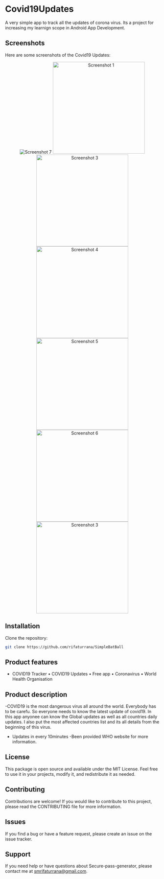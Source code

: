 # Covid19Updates
A very simple app to track all the updates of corona virus. Its a project for increasing my learnign scope in Android App Development.

## Screenshots

Here are some screenshots of the Covid19 Updates:
<div align="center">
  <img src="screenshots/appmockup.jpg" alt="Screenshot 7"/>
  <img src="screenshots/amzn1.jpg" alt="Screenshot 1" width="300/>
  <img src="screenshots/amzn2.jpg" alt="Screenshot 2" width="300"/>
  <img src="screenshots/amzn3.jpg" alt="Screenshot 3" width="300"/>
  <img src="screenshots/amzn4.jpg" alt="Screenshot 4" width="300"/>
  <img src="screenshots/amzn5.jpg" alt="Screenshot 5" width="300"/>
  <img src="screenshots/amzn6.jpg" alt="Screenshot 6" width="300"/>
  <img src="screenshots/icon (1).png" alt="Screenshot 3" width="300"/>
</div>

## Installation

Clone the repository:

```bash
git clone https://github.com/rifaturrana/SimpleBatBall
```
## Product features   
                                        
- COVID19 Tracker
• COVID19 Updates
• Free app
• Coronavirus
• World Health Organisation

## Product description
-COVID19 is the most dangerous virus all around the world. Everybody has to be carefu. So everyone needs to know the latest update of covid19. In this app anyonee can know the Global updates as well as all countries daily updates. I also put the most affected countries list and its all details from the beginning of this virus.
- Updates in every 10minutes
-Been provided WHO website for more information.


 ## License

This package is open source and available under the MIT License. Feel free to use it in your projects, modify it, and redistribute it as needed.

## Contributing

Contributions are welcome! If you would like to contribute to this project, please read the CONTRIBUTING file for more information.

## Issues

If you find a bug or have a feature request, please create an issue on the issue tracker.


## Support

If you need help or have questions about Secure-pass-generator, please contact me at smrifaturrana@gmail.com.
